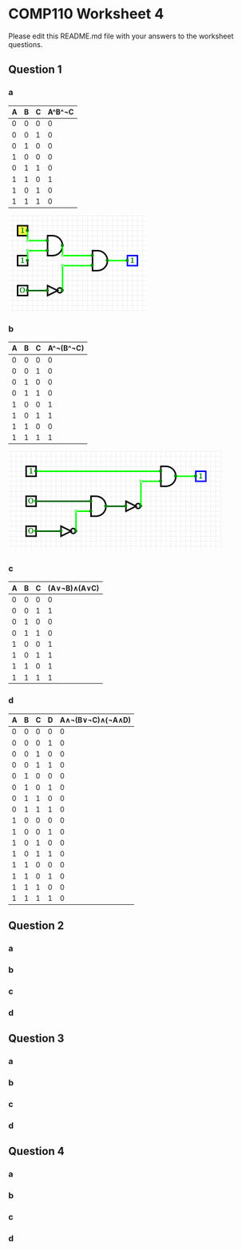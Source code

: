 # COMP110 Worksheet 4

Please edit this README.md file with your answers to the worksheet questions.

## Question 1

### a
| A | B | C | A^B^¬C |
|---|---|---|--------|
| 0 | 0 | 0 | 0      |
| 0 | 0 | 1 | 0      |
| 0 | 1 | 0 | 0      |
| 1 | 0 | 0 | 0      |
| 0 | 1 | 1 | 0      |
| 1 | 1 | 0 | 1      |
| 1 | 0 | 1 | 0      |
| 1 | 1 | 1 | 0      |

![LogicCircuitA](LogicCircuitA.PNG)

### b
| A | B | C | A^¬(B^¬C) |
|---|---|---|-----------|
| 0 | 0 | 0 | 0         |
| 0 | 0 | 1 | 0         |
| 0 | 1 | 0 | 0         |
| 0 | 1 | 1 | 0         |
| 1 | 0 | 0 | 1         |
| 1 | 0 | 1 | 1         |
| 1 | 1 | 0 | 0         |
| 1 | 1 | 1 | 1         |

![LogicCircuitB](logicCircuitB.PNG)

### c
| A | B | C | (A∨¬B)∧(A∨C) |
|---|---|---|--------------|
| 0 | 0 | 0 | 0            |
| 0 | 0 | 1 | 1            |
| 0 | 1 | 0 | 0            |
| 0 | 1 | 1 | 0            |
| 1 | 0 | 0 | 1            |
| 1 | 0 | 1 | 1            |
| 1 | 1 | 0 | 1            |
| 1 | 1 | 1 | 1            |

### d
| A | B | C | D | A∧¬(B∨¬C)∧(¬A∧D) |
|---|---|---|---|------------------|
| 0 | 0 | 0 | 0 | 0                |
| 0 | 0 | 0 | 1 | 0                |
| 0 | 0 | 1 | 0 | 0                |
| 0 | 0 | 1 | 1 | 0                |
| 0 | 1 | 0 | 0 | 0                |
| 0 | 1 | 0 | 1 | 0                |
| 0 | 1 | 1 | 0 | 0                |
| 0 | 1 | 1 | 1 | 0                |
| 1 | 0 | 0 | 0 | 0                |
| 1 | 0 | 0 | 1 | 0                |
| 1 | 0 | 1 | 0 | 0                |
| 1 | 0 | 1 | 1 | 0                |
| 1 | 1 | 0 | 0 | 0                |
| 1 | 1 | 0 | 1 | 0                |
| 1 | 1 | 1 | 0 | 0                |
| 1 | 1 | 1 | 1 | 0                |

## Question 2

### a


### b

### c

### d

## Question 3

### a

### b

### c

### d

## Question 4

### a

### b

### c

### d

